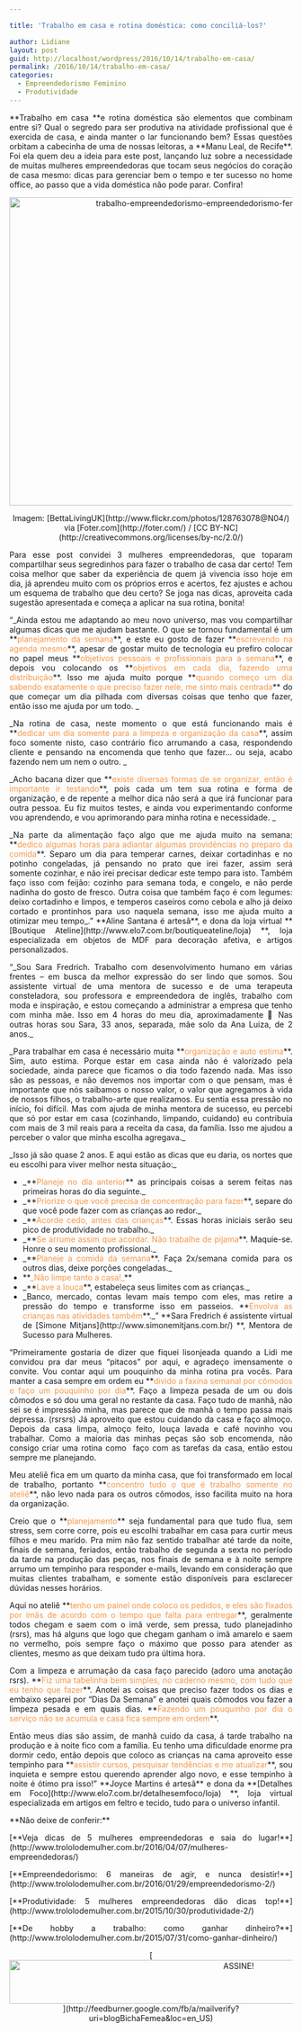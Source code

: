 ```yaml
---

title: 'Trabalho em casa e rotina doméstica: como conciliá-los?'

author: Lidiane
layout: post
guid: http://localhost/wordpress/2016/10/14/trabalho-em-casa/
permalink: /2016/10/14/trabalho-em-casa/
categories:
  - Empreendedorismo Feminino
  - Produtividade
---
```

<p align="justify">
  **Trabalho em casa **e rotina doméstica são elementos que combinam entre si? Qual o segredo para ser produtiva na atividade profissional que é exercida de casa, e ainda manter o lar funcionando bem? Essas questões orbitam a cabecinha de uma de nossas leitoras, a **Manu Leal, de Recife**. Foi ela quem deu a ideia para este post, lançando luz sobre a necessidade de muitas mulheres empreendedoras que tocam seus negócios do coração de casa mesmo: dicas para gerenciar bem o tempo e ter sucesso no home office, ao passo que a vida doméstica não pode parar. Confira!
</p>

<p align="center">
  <img class="alignnone size-full wp-image-13104" src="http://www.trololodemulher.com.br/blog/wp-content/uploads/2016/10/TRABALHO-EMPREENDEDORISMO-EMPREENDEDORISMO-FEMININO-ROTINA-DOMÉSTICA.jpg" alt="trabalho-empreendedorismo-empreendedorismo-feminino-rotina-domestica" width="800" height="548" />
</p>

<p align="center">
  Imagem: [BettaLivingUK](http://www.flickr.com/photos/128763078@N04/)  via [Foter.com](http://foter.com/)  / [CC BY-NC](http://creativecommons.org/licenses/by-nc/2.0/) 
</p>

<p align="justify">
  Para esse post convidei 3 mulheres empreendedoras, que toparam compartilhar seus segredinhos para fazer o trabalho de casa dar certo! Tem coisa melhor que saber da experiência de quem já vivencia isso hoje em dia, já aprendeu muito com os próprios erros e acertos, fez ajustes e achou um esquema de trabalho que deu certo? Se joga nas dicas, aproveita cada sugestão apresentada e começa a aplicar na sua rotina, bonita!
</p>

<p align="justify">
  “_Ainda estou me adaptando ao meu novo universo, mas vou compartilhar algumas dicas que me ajudam bastante. O que se tornou fundamental é um **<span style="background-color: #ffffff; color: #f79646;">planejamento da semana</span>**, e este eu gosto de fazer **<span style="background-color: #ffffff; color: #f79646;">escrevendo na agenda mesmo</span>**, apesar de gostar muito de tecnologia eu prefiro colocar no papel meus **<span style="color: #f79646;">objetivos pessoais e profissionais para a semana</span>**, e depois vou colocando os **<span style="color: #f79646;">objetivos em cada dia, fazendo uma distribuição</span>**. Isso me ajuda muito porque **<span style="color: #f79646;">quando começo um dia sabendo exatamente o que preciso fazer nele, me sinto mais centrada</span>** do que começar um dia pilhada com diversas coisas que tenho que fazer, então isso me ajuda por um todo. _
</p>

<p align="justify">
  _Na rotina de casa, neste momento o que está funcionando mais é **<span style="color: #f79646;">dedicar um dia somente para a limpeza e organização da casa</span>**, assim foco somente nisto, caso contrário fico arrumando a casa, respondendo cliente e pensando na encomenda que tenho que fazer… ou seja, acabo fazendo nem um nem o outro. _
</p>

<p align="justify">
  _Acho bacana dizer que **<span style="color: #f79646;">existe diversas formas de se organizar, então é importante ir testando</span>**, pois cada um tem sua rotina e forma de organização, e de repente a melhor dica não será a que irá funcionar para outra pessoa. Eu fiz muitos testes, e ainda vou experimentando conforme vou aprendendo, e vou aprimorando para minha rotina e necessidade. _
</p>

<p align="justify">
  _Na parte da alimentação faço algo que me ajuda muito na semana: **<span style="color: #f79646;">dedico algumas horas para adiantar algumas providências no preparo da comida</span>**. Separo um dia para temperar carnes, deixar cortadinhas e no potinho congeladas, já pensando no prato que irei fazer, assim será somente cozinhar, e não irei precisar dedicar este tempo para isto. Também faço isso com feijão: cozinho para semana toda, e congelo, e não perde nadinha do gosto de fresco. Outra coisa que também faço é com legumes: deixo cortadinho e limpos, e temperos caseiros como cebola e alho já deixo cortado e prontinhos para uso naquela semana, isso me ajuda muito a otimizar meu tempo_.” **Aline Santana é artesã**, e dona da loja virtual **[Boutique Ateline](http://www.elo7.com.br/boutiqueateline/loja) **, loja especializada em objetos de MDF para decoração afetiva, e artigos personalizados.
</p>

<p align="justify">
  “_Sou Sara Fredrich. Trabalho com desenvolvimento humano em várias frentes – em busca da melhor expressão do ser lindo que somos. Sou assistente virtual de uma mentora de sucesso e de uma terapeuta consteladora, sou professora e empreendedora de inglês, trabalho com moda e inspiração, e estou começando a administrar a empresa que tenho com minha mãe. Isso em 4 horas do meu dia, aproximadamente 🙂 Nas outras horas sou Sara, 33 anos, separada, mãe solo da Ana Luiza, de 2 anos._
</p>

<p align="justify">
  _Para trabalhar em casa é necessário muita **<span style="color: #f79646;">organização e auto estima</span>**. Sim, auto estima. Porque estar em casa ainda não é valorizado pela sociedade, ainda parece que ficamos o dia todo fazendo nada. Mas isso são as pessoas, e não devemos nos importar com o que pensam, mas é importante que nós saibamos o nosso valor, o valor que agregamos à vida de nossos filhos, o trabalho-arte que realizamos. Eu sentia essa pressão no início, foi difícil. Mas com ajuda de minha mentora de sucesso, eu percebi que só por estar em casa (cozinhando, limpando, cuidando) eu contribuía com mais de 3 mil reais para a receita da casa, da família. Isso me ajudou a perceber o valor que minha escolha agregava._
</p>

<p align="justify">
  _Isso já são quase 2 anos. E aqui estão as dicas que eu daria, os nortes que eu escolhi para viver melhor nesta situação:<u></u><u></u>_
</p>

  * <div align="justify">
      _**<span style="color: #f79646;">Planeje no dia anterior</span>** as principais coisas a serem feitas nas primeiras horas do dia seguinte._
    </div>

  * <div align="justify">
      _**<span style="color: #f79646;">Priorize o que você precisa de concentração para fazer</span>**, separe do que você pode fazer com as crianças ao redor._
    </div>

  * <div align="justify">
      _**<span style="color: #f79646;">Acorde cedo, antes das crianças</span>**. Essas horas iniciais serão seu pico de produtividade no trabalho._
    </div>

  * <div align="justify">
      _**<span style="color: #f79646;">Se arrume assim que acordar. Não trabalhe de pijama</span>**. Maquie-se. Honre o seu momento profissional._
    </div>

  * <div align="justify">
      _**<span style="color: #f79646;">Planeje a comida da semana</span>**. Faça 2x/semana comida para os outros dias, deixe porções congeladas._
    </div>

  * <div align="justify">
      **<span style="color: #f79646;">_Não limpe tanto a casa!_</span>**
    </div>

  * <div align="justify">
      _**<span style="color: #f79646;">Lave a louça</span>**, estabeleça seus limites com as crianças._
    </div>

  * <div align="justify">
      _Banco, mercado, contas levam mais tempo com eles, mas retire a pressão do tempo e transforme isso em passeios. **<span style="color: #f79646;">Envolva as crianças nas atividades também</span>**._” **Sara Fredrich é assistente virtual de [Simone Mitjans](http://www.simonemitjans.com.br/) **, Mentora de Sucesso para Mulheres.
    </div>

<p align="justify">
  “Primeiramente gostaria de dizer que fiquei lisonjeada quando a Lidi me convidou pra dar meus “pitacos” por aqui, e agradeço imensamente o convite. Vou contar aqui um pouquinho da minha rotina pra vocês. Para manter a casa sempre em ordem eu **<span style="color: #f79646;">divido a faxina semanal por cômodos e faço um pouquinho por dia</span>**. Faço a limpeza pesada de um ou dois cômodos e só dou uma geral no restante da casa. Faço tudo de manhã, não sei se é impressão minha, mas parece que de manhã o tempo passa mais depressa. (rsrsrs) Já aproveito que estou cuidando da casa e faço almoço. Depois da casa limpa, almoço feito, louça lavada e café novinho vou trabalhar. Como a maioria das minhas peças são sob encomenda, não consigo criar uma rotina como  faço com as tarefas da casa, então estou sempre me planejando.
</p>

<p align="justify">
  Meu ateliê fica em um quarto da minha casa, que foi transformado em local de trabalho, portanto **<span style="color: #f79646;">concentro tudo o que é trabalho somente no ateliê</span>**, não levo nada para os outros cômodos, isso facilita muito na hora da organização.
</p>

<p align="justify">
  Creio que o **<span style="color: #f79646;">planejamento</span>** seja fundamental para que tudo flua, sem stress, sem corre corre, pois eu escolhi trabalhar em casa para curtir meus filhos e meu marido. Pra mim não faz sentido trabalhar até tarde da noite, finais de semana, feriados, então trabalho de segunda a sexta no período da tarde na produção das peças, nos finais de semana e à noite sempre arrumo um tempinho para responder e-mails, levando em consideração que muitas clientes trabalham, e somente estão disponíveis para esclarecer dúvidas nesses horários.
</p>

<p align="justify">
  Aqui no ateliê **<span style="color: #f79646;">tenho um painel onde coloco os pedidos, e eles são fixados por imãs de acordo com o tempo que falta para entregar</span>**, geralmente todos chegam e saem com o imã verde, sem pressa, tudo planejadinho (rsrs), mas há alguns que logo que chegam ganham o imã amarelo e saem no vermelho, pois sempre faço o máximo que posso para atender as clientes, mesmo as que deixam tudo pra última hora.
</p>

<p align="justify">
  Com a limpeza e arrumação da casa faço parecido (adoro uma anotação rsrs). **<span style="color: #f79646;">Fiz uma tabelinha bem simples, no caderno mesmo, com tudo que eu tenho que fazer</span>**. Anotei as coisas que preciso fazer todos os dias e embaixo separei por “Dias Da Semana” e anotei quais cômodos vou fazer a limpeza pesada e em quais dias. **<span style="color: #f79646;">Fazendo um pouquinho por dia o serviço não se acumula e casa fica sempre em ordem</span>**.
</p>

<p align="justify">
  Então meus dias são assim, de manhã cuido da casa, á tarde trabalho na produção e à noite fico com a família. Eu tenho uma dificuldade enorme pra dormir cedo, então depois que coloco as crianças na cama aproveito esse tempinho para **<span style="color: #f79646;">assistir cursos, pesquisar tendências e me atualizar</span>**, sou inquieta e sempre estou querendo aprender algo novo, e esse tempinho à noite é ótimo pra isso!” **Joyce Martins é artesã** e dona da **[Detalhes em Foco](http://www.elo7.com.br/detalhesemfoco/loja) **, loja virtual especializada em artigos em feltro e tecido, tudo para o universo infantil.
</p>

<p align="justify">
  **Não deixe de conferir:**
</p>

<p align="justify">
  [**Veja dicas de 5 mulheres empreendedoras e saia do lugar!**](http://www.trololodemulher.com.br/2016/04/07/mulheres-empreendedoras/) 
</p>

<p align="justify">
  [**Empreendedorismo: 6 maneiras de agir, e nunca desistir!**](http://www.trololodemulher.com.br/2016/01/29/empreendedorismo-2/) 
</p>

<p align="justify">
  [**Produtividade: 5 mulheres empreendedoras dão dicas top!**](http://www.trololodemulher.com.br/2015/10/30/produtividade-2/) 
</p>

<p align="justify">
  [**De hobby a trabalho: como ganhar dinheiro?**](http://www.trololodemulher.com.br/2015/07/31/como-ganhar-dinheiro/) 
</p>

<p align="center">
  [<img class="alignnone size-full wp-image-10439" src="http://www.trololodemulher.com.br/blog/wp-content/uploads/2014/09/ASSINE.png" alt="ASSINE!" width="800" height="78" />](http://feedburner.google.com/fb/a/mailverify?uri=blogBichaFemea&loc=en_US) 
</p>

<p align="justify">